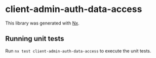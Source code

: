 # client-admin-auth-data-access

This library was generated with [Nx](https://nx.dev).

## Running unit tests

Run `nx test client-admin-auth-data-access` to execute the unit tests.
